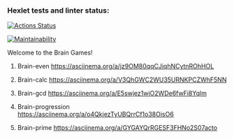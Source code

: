 ### Hexlet tests and linter status:
[![Actions Status](https://github.com/MarieMiatova/frontend-project-44/actions/workflows/hexlet-check.yml/badge.svg)](https://github.com/MarieMiatova/frontend-project-44/actions)

[![Maintainability](https://api.codeclimate.com/v1/badges/c20bc9204d4f87953774/maintainability)](https://codeclimate.com/github/MarieMiatova/frontend-project-44/maintainability)


Welcome to the Brain Games!

1. Brain-even
   https://asciinema.org/a/jz9OM80qqCJiqhNCytnROhHOL

2. Brain-calc
   https://asciinema.org/a/V3QhGWC2WU35URNKPCZWhF5NN

3. Brain-gcd
   https://asciinema.org/a/E5swjez1wjO2WDe6fwFi8Yqlm

4. Brain-progression
   https://asciinema.org/a/o4QkjezTyUBQrrCf1o38OisO6

5. Brain-prime
   https://asciinema.org/a/GYGAYQrRGESF3FHNo2S07acto   
